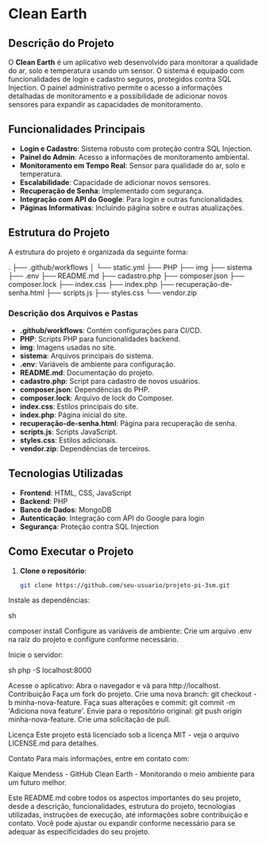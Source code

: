 # Clean Earth

## Descrição do Projeto

O **Clean Earth** é um aplicativo web desenvolvido para monitorar a qualidade do ar, solo e temperatura usando um sensor. O sistema é equipado com funcionalidades de login e cadastro seguros, protegidos contra SQL Injection. O painel administrativo permite o acesso a informações detalhadas de monitoramento e a possibilidade de adicionar novos sensores para expandir as capacidades de monitoramento.

## Funcionalidades Principais

- **Login e Cadastro**: Sistema robusto com proteção contra SQL Injection.
- **Painel do Admin**: Acesso a informações de monitoramento ambiental.
- **Monitoramento em Tempo Real**: Sensor para qualidade do ar, solo e temperatura.
- **Escalabilidade**: Capacidade de adicionar novos sensores.
- **Recuperação de Senha**: Implementado com segurança.
- **Integração com API do Google**: Para login e outras funcionalidades.
- **Páginas Informativas**: Incluindo página sobre e outras atualizações.

## Estrutura do Projeto

A estrutura do projeto é organizada da seguinte forma:

.
├── .github/workflows
│ └── static.yml
├── PHP
├── img
├── sistema
├── .env
├── README.md
├── cadastro.php
├── composer.json
├── composer.lock
├── index.css
├── index.php
├── recuperação-de-senha.html
├── scripts.js
├── styles.css
└── vendor.zip


### Descrição dos Arquivos e Pastas

- **.github/workflows**: Contém configurações para CI/CD.
- **PHP**: Scripts PHP para funcionalidades backend.
- **img**: Imagens usadas no site.
- **sistema**: Arquivos principais do sistema.
- **.env**: Variáveis de ambiente para configuração.
- **README.md**: Documentação do projeto.
- **cadastro.php**: Script para cadastro de novos usuários.
- **composer.json**: Dependências do PHP.
- **composer.lock**: Arquivo de lock do Composer.
- **index.css**: Estilos principais do site.
- **index.php**: Página inicial do site.
- **recuperação-de-senha.html**: Página para recuperação de senha.
- **scripts.js**: Scripts JavaScript.
- **styles.css**: Estilos adicionais.
- **vendor.zip**: Dependências de terceiros.

## Tecnologias Utilizadas

- **Frontend**: HTML, CSS, JavaScript
- **Backend**: PHP
- **Banco de Dados**: MongoDB
- **Autenticação**: Integração com API do Google para login
- **Segurança**: Proteção contra SQL Injection

## Como Executar o Projeto

1. **Clone o repositório**:
   ```sh
   git clone https://github.com/seu-usuario/projeto-pi-3sm.git
Instale as dependências:

sh

composer install
Configure as variáveis de ambiente:
Crie um arquivo .env na raiz do projeto e configure conforme necessário.

Inicie o servidor:

sh
php -S localhost:8000

Acesse o aplicativo:
Abra o navegador e vá para http://localhost.
Contribuição
Faça um fork do projeto.
Crie uma nova branch: git checkout -b minha-nova-feature.
Faça suas alterações e commit: git commit -m 'Adiciona nova feature'.
Envie para o repositório original: git push origin minha-nova-feature.
Crie uma solicitação de pull.


Licença
Este projeto está licenciado sob a licença MIT - veja o arquivo LICENSE.md para detalhes.

Contato
Para mais informações, entre em contato com:

Kaique Mendess - GitHub
Clean Earth - Monitorando o meio ambiente para um futuro melhor.

Este README.md cobre todos os aspectos importantes do seu projeto, desde a descrição, funcionalidades, estrutura do projeto, tecnologias utilizadas, instruções de execução, até informações sobre contribuição e contato. Você pode ajustar ou expandir conforme necessário para se adequar às especificidades do seu projeto.
